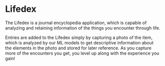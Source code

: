# Lifedex

The Lifedex is a journal encyclopedia application, which is capable of analyzing and retaining information of the things you encounter through life. 

Entries are added to the Lifedex simply by capturing a photo of the item, which is analyzed by our ML models to get descriptive information about the elements in the photo and stored for later reference. As you capture more of the encounters you get, you level up along with the experience you gain!  
